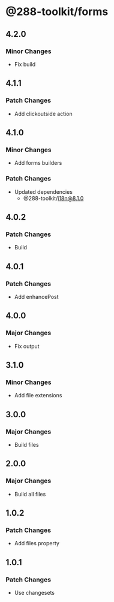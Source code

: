 # @288-toolkit/forms

## 4.2.0

### Minor Changes

- Fix build

## 4.1.1

### Patch Changes

- Add clickoutside action

## 4.1.0

### Minor Changes

- Add forms builders

### Patch Changes

- Updated dependencies
  - @288-toolkit/i18n@8.1.0

## 4.0.2

### Patch Changes

- Build

## 4.0.1

### Patch Changes

- Add enhancePost

## 4.0.0

### Major Changes

- Fix output

## 3.1.0

### Minor Changes

- Add file extensions

## 3.0.0

### Major Changes

- Build files

## 2.0.0

### Major Changes

- Build all files

## 1.0.2

### Patch Changes

- Add files property

## 1.0.1

### Patch Changes

- Use changesets
